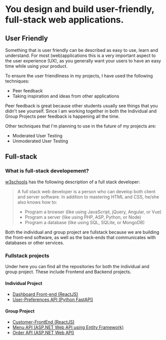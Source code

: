 # You design and build user-friendly, full-stack web applications.

## User Friendly
Something that is user friendly can be described as easy to use, learn and understand.
For most (web)applications this is a very important aspect to the user experience (UX), as you generally want your users to have an easy time while using your product.

To ensure the user friendliness in my projects, I have used the following techniques:
- Peer feedback
- Taking inspiration and ideas from other applications

Peer feedback is great because other students usually see things that you didn't see yourself. Since I am working together in both the Individual and Group Projects peer feedback is happening all the time.

Other techniques that I'm planning to use in the future of my projects are:
- Moderated User Testing
- Unmoderated User Testing

## Full-stack
### What is full-stack developement?
[w3schools](https://www.w3schools.com/whatis/whatis_fullstack.asp) has the following description of a full stack developer:
>A full stack web developer is a person who can develop both client and server software.
>In addition to mastering HTML and CSS, he/she also knows how to:
>- Program a browser (like using JavaScript, jQuery, Angular, or Vue)
>- Program a server (like using PHP, ASP, Python, or Node)
>- Program a database (like using SQL, SQLite, or MongoDB)

Both the individual and group project are fullstack because we are building the front-end software, as well as the back-ends that communicates with databases or other services.

### Fullstack projects
Under here you can find all the repositories for both the individual and group project.
These include Frontend and Backend projects.

#### Individual Project
- [Dashboard Front-end (ReactJS)](https://github.com/IPS3-DB04-Teun-Mos-Lukas-Jansen/Dashboard-Front-End)
- [User-Preferences API (Python FastAPI)](https://github.com/IPS3-DB04-Teun-Mos-Lukas-Jansen/User-Preferences-API)

#### Group Project
- [Customer-FrontEnd (ReactJS)](https://github.com/Modus-1/customer-frontend)
- [Menu API (ASP.NET Web API using Entity Framework)](https://github.com/Modus-1/menu-api)
- [Order API (ASP.NET Web API)](https://github.com/Modus-1/order-api)
